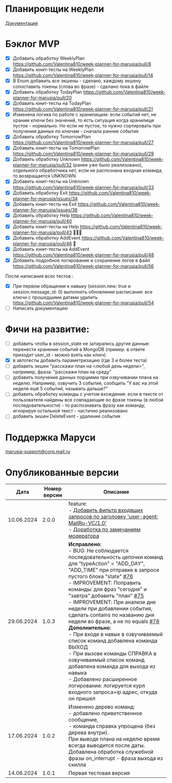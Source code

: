 # Планировщик недели

[Документация](https://github.com/Valentina810/week-planner-for-marusia/blob/main/src/docs/index.md)

# Бэклог MVP

- [X] Добавить обработку WeeklyPlan https://github.com/Valentina810/week-planner-for-marusia/pull/8
- [X] Добавить юнит-тесты на WeeklyPlan https://github.com/Valentina810/week-planner-for-marusia/pull/14
- [X] В Enum добавить все экшены - сделано, каждому экшену сопоставить токены (слова во фразе) - сделано пока в файле
- [X] Добавить обработку TodayPlan https://github.com/Valentina810/week-planner-for-marusia/pull/20
- [X] Добавить юнит-тесты на TodayPlan https://github.com/Valentina810/week-planner-for-marusia/pull/21
- [X] Изменена логика по работе с хранилищем: если событий нет, не храним ключи без значений, то есть ситуация когда
  хранилище пустое - нормально. Но если не пустое, то нужно сортировать при получении данных по ключам - сначала ранние
  события
- [X] Добавить обработку TomorrowPlan https://github.com/Valentina810/week-planner-for-marusia/pull/27
- [X] Добавить юнит-тесты на TomorrowPlan https://github.com/Valentina810/week-planner-for-marusia/pull/29
- [X] Добавить обработку Unknown https://github.com/Valentina810/week-planner-for-marusia/pull/32 (ранее уже было
  реализовано), отдельного обработчика нет, если не распознана входная команда, то возвращается UNKNOWN
- [X] Добавить юнит-тесты на Unknown https://github.com/Valentina810/week-planner-for-marusia/pull/33
- [X] Добавить обработку Exit https://github.com/Valentina810/week-planner-for-marusia/issues/34
- [X] Добавить юнит-тесты на Exit https://github.com/Valentina810/week-planner-for-marusia/issues/36
- [X] Добавить обработку Help https://github.com/Valentina810/week-planner-for-marusia/pull/40
- [X] Добавить юнит-тесты на Help https://github.com/Valentina810/week-planner-for-marusia/pull/43 🥳🥳🥳
- [X] Добавить обработку AddEvent https://github.com/Valentina810/week-planner-for-marusia/pull/46 🤠
- [X] Добавить юнит-тесты на AddEvent https://github.com/Valentina810/week-planner-for-marusia/pull/48
- [X] Добавить подробное логирование и сохранение логов в
  файл https://github.com/Valentina810/week-planner-for-marusia/pull/56

После написания всех тестов :

- [X] При первом обращении к навыку (session.new: true и session.message_id: 0) выполнять обновление расписания: все
  ключи с прошедшими датами удалить https://github.com/Valentina810/week-planner-for-marusia/pull/54
- [ ] Написать документацию

# Фичи на развитие:

- [ ] добавить чтобы в session_state не затирались другие данные: перенести хранение событий в MongoDB (пример: в ответе
  приходит user_id - можно взять как ключ)
- [X] в автотесты добавить параметризацию (где 3 и более теста)
- [ ] добавить экшен "расскажи план на <любой день недели>", например, фраза: "расскажи план на среду"
- [ ] добавить получение данных порциями при озвучивании плана на неделю. Например, озвучить 3 события, сообщить "У вас
  на этой неделе ешё 5 событий, называть дальше?"
- [ ] добавить обработку команды с учетом вхождения: если в тексте от пользователя найдены все совпадающие во фразе
  токены (в любой последовательности) - то распознавать фразу как команду, игнорируя остальной текст - частично
  реализовано
- [ ] добавить экшен DeleteEvent - удаление события

# Поддержка Маруси

marusia-support@corp.mail.ru

# Опубликованные версии

| Дата       | Номер версии | Описание                                                                                                                                                                                                                                                                                                                                                                                                                                                                                                                                                                                                                                                                                                                                                                                                                                                                                                                                        | 
|------------|--------------|-------------------------------------------------------------------------------------------------------------------------------------------------------------------------------------------------------------------------------------------------------------------------------------------------------------------------------------------------------------------------------------------------------------------------------------------------------------------------------------------------------------------------------------------------------------------------------------------------------------------------------------------------------------------------------------------------------------------------------------------------------------------------------------------------------------------------------------------------------------------------------------------------------------------------------------------------|
| 10.06.2024 | 2.0.0        | feature: <br/> - [Добавить фильтр входящих запросов по заголовку 'user-agent: MailRu-VC/1.0'](https://github.com/Valentina810/week-planner-for-marusia/pull/97) <br/> - [Доработка по замечаниям модератора](https://github.com/Valentina810/week-planner-for-marusia/pull/100)                                                                                                                                                                                                                                                                                                                                                                                                                                                                                                                                                                                                                                                                 |
| 29.06.2024 | 1.0.3        | **Исправлено**:<br/> - BUG: Не соблюдается последовательность цепочки команд для "typeAction" = "ADD_DAY", "ADD_TIME" при отправке в запросе пустого блока "state" [#76](https://github.com/Valentina810/week-planner-for-marusia/issues/76) <br/> - IMPROVEMENT: Поправить команды: для фраз "сегодня" и "завтра" добавить "план" [#75](https://github.com/Valentina810/week-planner-for-marusia/issues/75) <br/> - IMPROVEMENT: При анализе дня недели при добавлении события, сделать contains по названию дня недели во фразе, а не по equals [#78](https://github.com/Valentina810/week-planner-for-marusia/issues/78) <br/> **Дополнительно**: <br/> - При входе в навык в озвучиваемый список команд добавлена команда ВЫХОД<br/> - При вызове команды СПРАВКА в озвучиваемый список команд добавлена команда для выхода из навыка<br/> - Добавлено расширенное логирование: логируется курл входного запроса+ip адрес, откуда он пришел |
| 17.06.2024 | 1.0.2        | Изменено дерево команд: <br/> - добавлено приветственное сообщение,<br/> - команда справка упрощена (без дерева внутри).<br/> При выводе плана на неделю время всегда выводится после даты. <br/> Добавлена обработка служебной фразы on_interrupt - фраза выхода из скилла                                                                                                                                                                                                                                                                                                                                                                                                                                                                                                                                                                                                                                                                     |
| 14.06.2024 | 1.0.1        | Первая тестовая версия                                                                                                                                                                                                                                                                                                                                                                                                                                                                                                                                                                                                                                                                                                                                                                                                                                                                                                                          
